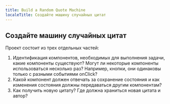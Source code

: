 ```yaml
---
title: Build a Random Quote Machine
localeTitle: Создайте машину случайных цитат
---
```

## Создайте машину случайных цитат

Проект состоит из трех отдельных частей:

1.  Идентификация компонентов, необходимых для выполнения задачи, какие компоненты существуют? Могут ли некоторые компоненты использоваться несколько раз? Например, кнопки, они одинаковы только с разными событиями onClick?
2.  Какой компонент должен отвечать за сохранение состояния и как изменения состояния должны передаваться другим компонентам?
3.  Как получить новую цитату? Где должна храниться новая цитата и автор?